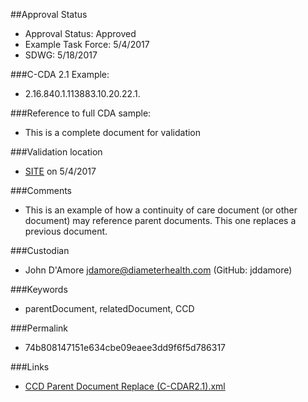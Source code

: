 ##Approval Status 

* Approval Status: Approved
* Example Task Force: 5/4/2017
* SDWG: 5/18/2017

###C-CDA 2.1 Example: 
* 2.16.840.1.113883.10.20.22.1.

###Reference to full CDA sample:
* This is a complete document for validation

###Validation location

* [SITE](https://sitenv.org/c-cda-validator) on 5/4/2017

###Comments
* This is an example of how a continuity of care document (or other document) may reference parent documents. This one replaces a previous document. 

###Custodian
* John D'Amore jdamore@diameterhealth.com (GitHub: jddamore)

###Keywords

* parentDocument, relatedDocument, CCD


###Permalink 

* 74b808147151e634cbe09eaee3dd9f6f5d786317

###Links 

* [CCD Parent Document Replace (C-CDAR2.1).xml](https://github.com/HL7/C-CDA-Examples/tree/master/General/Parent%20Document%20Replace%20Relationship/CCD%20Parent%20Document%20Replace%20%28C-CDAR2.1%29.xml)
